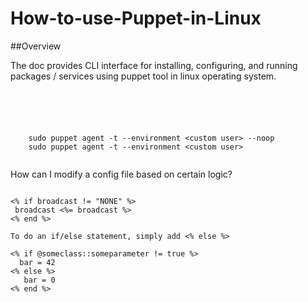 # How-to-use-Puppet-in-Linux #

##Overview

The doc provides CLI interface for installing, configuring, and running packages / services using puppet tool in linux operating system.

```Puppet Master 
	
	


```

```Puppet Agent

	sudo puppet agent -t --environment <custom user> --noop
	sudo puppet agent -t --environment <custom user>
	

```

How can I modify a config file based on certain logic?
```

<% if broadcast != "NONE" %>       
 broadcast <%= broadcast %> 
<% end %>

To do an if/else statement, simply add <% else %>

<% if @someclass::someparameter != true %>
  bar = 42
<% else %> 
   bar = 0
<% end %>
	

```

